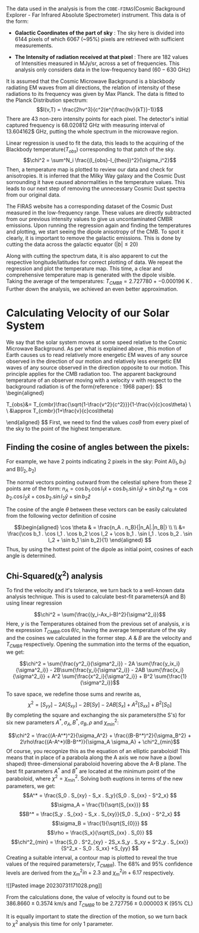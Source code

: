 
The data used in the analysis is from the `COBE-FIRAS`(Cosmic Background Explorer - Far Infrared Absolute Spectrometer) instrument. This data is of the form:

* **Galactic Coordinates of the part of sky** : The sky here is divided into $6144$ pixels of which $6067$ (~$95$%) pixels are retrieved with sufficient measurements.

* **The Intensity of radiation received at that pixel** : There are $182$ values of Intensities measured in MJy/sr, across a set of frequencies. This analysis only considers data in the low-frequency band ($60-630$ GHz)

It is assumed that the Cosmic Microwave Background is a blackbody radiating EM waves from all directions, the relation of intensity of these radiations to its frequency was given by Max Planck. The data is fitted to the Planck Distribution spectrum:
$$I(v,T) = \frac{2hv^3}{c^2(e^{\frac{hv}{kT}}-1)}$$
There are 43 non-zero intensity points for each pixel. The detector's initial captured frequency is $68.020812$ GHz with measuring interval of 13.604162$ GHz, putting the whole spectrum in the microwave region.

Linear regression is used to fit the data, this leads to the acquiring of the Blackbody temperature($T_{obs}$) corresponding to that patch of the sky. 
$$\chi^2 = \sum^N_i \frac{(I_{obs}-I_{theo})^2}{\sigma_i^2}$$
Then, a temperature map is plotted to review our data and check for anisotropies. It is inferred that the Milky Way galaxy and the Cosmic Dust sorrounding it have caused abnormalities in the temperature values. This leads to our next step of removing the unnecessary Cosmic Dust spectra from our original data. 

The FIRAS website has a corresponding dataset of the Cosmic Dust measured in the low-frequency range. These values are directly subtracted from our previous intensity values to give us uncontaminated CMBR emissions. Upon running the regression again and finding the temperatures and plotting, we start seeing the dipole anisotropy of the CMB. To spot it clearly, it is important to remove the galactic emissions. This is done by cutting the data across the galactic equator ($|b|\le 20$)

Along with cutting the spectrum data, it is also apparent to cut the respective longitude/latitudes for correct plotting of data. We repeat the regression and plot the temperature map. This time, a clear and comprehensive temperature map is generated with the dipole visible. Taking the average of the temperatures: $T_{CMBR} =  2.727780 +- 0.000196$ K . Further down the analysis, we achieved an even better approximation.

# Calculating Velocity of our Solar System

We say that the solar system moves at some speed relative to the Cosmic Microwave Background. As per what is explained above , this motion of Earth causes us to read relatively more energetic EM waves of any source observed in the direction of our motion and relatively less energetic EM waves of any source observed in the direction opposite to our motion. This principle applies for the CMB radiation too. The apparent background temperature of an observer moving with a velocity v with respect to the background radiation is of the form{reference : 1968 paper}:
$$
\begin{aligned}

T_{obs}&= T_{cmbr}\frac{\sqrt{1-\frac{v^2}{c^2}}}{1-\frac{v}{c}cos\theta} \\
\\
&\approx T_{cmbr}(1+\frac{v}{c}cos\theta)

\end{aligned}
$$
First, we need to find the values $cos\theta$ from every pixel of the sky to the point of the highest temperature. 

## Finding the cosine of angles between the pixels:

For example, we have 2 points indicating 2 pixels in the sky:
Point A$(l_1,b_1)$ and B$(l_2,b_2)$

The normal vectors pointing outward from the celestial sphere from these 2 points are of the form:
$n_A=\cos b_1 . \cos l_1\hat{x} + \cos b_1  . \sin l_1\hat{y} + \sin b_1\hat{z}$
$n_B=\cos b_2 . \cos l_2\hat{x} + \cos b_2 . \sin l_2\hat{y} + \sin b_2 \hat{z}$

The cosine of the angle $\theta$ between these vectors can be easily calculated from the following vector definition of cosine

$$\begin{aligned}
\cos \theta & = \frac{n_A . n_B}{|n_A|.|n_B|} \\
\\
&= \frac{\cos b_1 . \cos l_1 . \cos b_2 \cos l_2  + \cos b_1  . \sin l_1 . \cos b_2 . \sin l_2 + \sin b_1 \sin b_2}{1}
\end{aligned}
$$
Thus, by using the hottest point of the dipole as initial point, cosines of each angle is determined.


## Chi-Squared($\chi^2$) analysis

To find the velocity and it's tolerance, we turn back to a well-known data analysis technique. This is used to calculate best-fit parameters(A and B) using linear regression

$$\chi^2 = \sum{\frac{(y_i-Ax_i-B)^2}{\sigma^2_i}}$$
Here, $y$ is the Temperatures obtained from the previous set of analysis, $x$ is the expression $T_{CMBR}. \cos \theta/c$, having the average temperature of the sky and the cosines we calculated in the former step. $A$ & $B$ are the velocity and $T_{CMBR}$ respectively.
Opening the summation into the terms of the equation, we get:

$$\chi^2 = \sum{\frac{y^2_i}{\sigma^2_i}} - 2A \sum{\frac{y_ix_i}{\sigma^2_i}} - 2B\sum{\frac{y_i}{\sigma^2_i}} - 2AB \sum{\frac{x_i}{\sigma^2_i}} + A^2 \sum{\frac{x^2_i}{\sigma^2_i}} + B^2 \sum{\frac{1}{\sigma^2_i}}$$

To save space, we redefine those sums and rewrite as,
$$\chi^2 = [S_{yy}] -2A[S_{xy}] -2B[Sy] -2AB[S_x] +A^2[S_{xx}] +B^2[S_0] $$
By completing the square and exchanging the six parameters(the S's) for six new parameters $A^*,\sigma_A,B^*,\sigma_B,\rho$ and $\chi^2_{min}$:

$$\chi^2 = \frac{(A-A^*)^2}{\sigma_A^2} + \frac{(B-B^*)^2}{\sigma_B^2} + 2\rho\frac{(A-A^*)(B-B^*)}{\sigma_A \sigma_A} + \chi^2_{min}$$
Of course, you recognize this as the equation of an elliptic paraboloid! This means that in place of a parabola along the A axis we now have a (bowl shaped) three-dimensional paraboloid hovering above the A-B plane. The best fit parameters $A^*$ and $B^*$ are located at the minimum point of the paraboloid, where $\chi^2=\chi^2_{min}$.
Solving both euqtions in terms of the new parameters, we get:
$$A^* = \frac{S_0 . S_{xy} - S_x . S_y}{S_0 . S_{xx} - S^2_x} $$
$$\sigma_A = \frac{1}{\sqrt{S_{xx}}} $$
$$B^* = \frac{S_y . S_{xx} - S_x . S_{xy}}{S_0 . S_{xx} - S^2_x} $$
$$\sigma_B = \frac{1}{\sqrt{S_{0}}} $$
$$\rho = \frac{S_x}{\sqrt{S_{xx} . S_0}} $$
$$\chi^2_{min} = \frac{S_0 . S^2_{xy} - 2S_x.S_y . S_xy + S^2_y . S_{xx}}{S^2_x - S_0 . S_xx} +S_{yy} $$
Creating a suitable interval, a contour map is plotted to reveal the true values of the required parameters($v, T_{CMBR}$). The 68% and 95% confidence levels are derived from the $\chi^2_min + 2.3$ and $\chi^2_min + 6.17$ respectively.

![[Pasted image 20230731171028.png]]

From the calculations done, the value of velocity is found out to be $386.8660 \pm 0.3574$ km/s and $T_{CMBR}$ to be $2.727756 \pm 0.000003$ K (95% CL)

It is equally important to state the direction of the motion, so we turn back to $\chi^2$ analysis this time for only 1 parameter.  